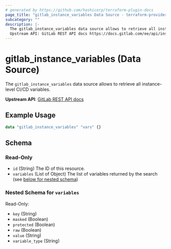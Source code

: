 ```yaml
---
# generated by https://github.com/hashicorp/terraform-plugin-docs
page_title: "gitlab_instance_variables Data Source - terraform-provider-gitlab"
subcategory: ""
description: |-
  The gitlab_instance_variables data source allows to retrieve all instance-level CI/CD variables.
  Upstream API: GitLab REST API docs https://docs.gitlab.com/ee/api/instance_level_ci_variables.html
---
```


# gitlab_instance_variables (Data Source)

The `gitlab_instance_variables` data source allows to retrieve all instance-level CI/CD variables.

**Upstream API**: [GitLab REST API docs](https://docs.gitlab.com/ee/api/instance_level_ci_variables.html)

## Example Usage

```terraform
data "gitlab_instance_variables" "vars" {}
```

<!-- schema generated by tfplugindocs -->
## Schema

### Read-Only

- `id` (String) The ID of this resource.
- `variables` (List of Object) The list of variables returned by the search (see [below for nested schema](#nestedatt--variables))

<a id="nestedatt--variables"></a>
### Nested Schema for `variables`

Read-Only:

- `key` (String)
- `masked` (Boolean)
- `protected` (Boolean)
- `raw` (Boolean)
- `value` (String)
- `variable_type` (String)


